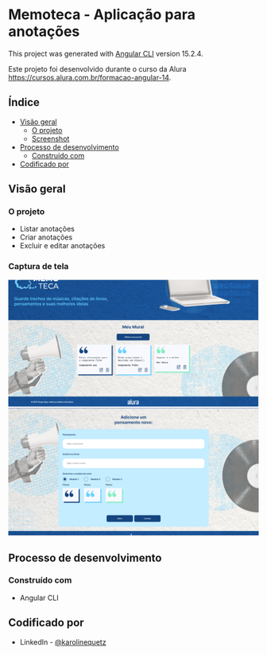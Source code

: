 # Memoteca - Aplicação para anotações

This project was generated with [Angular CLI](https://github.com/angular/angular-cli) version 15.2.4.


Este projeto foi desenvolvido durante o curso da Alura
 https://cursos.alura.com.br/formacao-angular-14. 


## Índice

- [Visão geral](#visão-geral)
  - [O projeto](#o-projeto)
  - [Screenshot](#screenshot)
- [Processo de desenvolvimento](#desenvolvimento-processo)
  - [Construído com](#construído-com)
- [Codificado por](#coded-by)

## Visão geral

### O projeto

- Listar anotações
- Criar anotações
- Excluir e editar anotações


### Captura de tela

![](./alura1.png)
![](./alura2.png)

## Processo de desenvolvimento

### Construído com

- Angular CLI

## Codificado por

- LinkedIn - [@karolinequetz](https://www.linkedin.com/in/karolinequetz)

